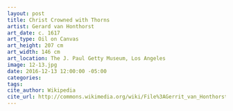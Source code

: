 ```yaml
---
layout: post
title: Christ Crowned with Thorns
artist: Gerard van Honthorst
art_date: c. 1617
art_type: Oil on Canvas
art_height: 207 cm
art_width: 146 cm
art_location: The J. Paul Getty Museum, Los Angeles
image: 12-13.jpg
date: 2016-12-13 12:00:00 -05:00
categories:
tags:
cite_author: Wikipedia
cite_url: http://commons.wikimedia.org/wiki/File%3AGerrit_van_Honthorst_(Dutch_-_Christ_Crowned_with_Thorns_-_Google_Art_Project.jpg
---
```

